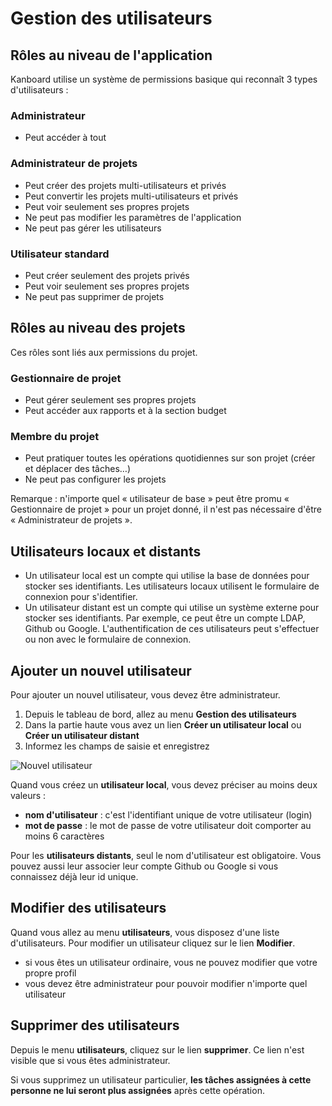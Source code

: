 Gestion des utilisateurs
===============

Rôles au niveau de l'application
------------------------------

Kanboard utilise un système de permissions basique qui reconnaît 3 types d'utilisateurs :

### Administrateur

- Peut accéder à tout

### Administrateur de projets

- Peut créer des projets multi-utilisateurs et privés
- Peut convertir les projets multi-utilisateurs et privés
- Peut voir seulement ses propres projets
- Ne peut pas modifier les paramètres de l'application
- Ne peut pas gérer les utilisateurs

### Utilisateur standard

- Peut créer seulement des projets privés
- Peut voir seulement ses propres projets
- Ne peut pas supprimer de projets

Rôles au niveau des projets
--------------------------

Ces rôles sont liés aux permissions du projet.

### Gestionnaire de projet

- Peut gérer seulement ses propres projets
- Peut accéder aux rapports et à la section budget

### Membre du projet

- Peut pratiquer toutes les opérations quotidiennes sur son projet (créer et déplacer des tâches…)
- Ne peut pas configurer les projets

Remarque : n'importe quel « utilisateur de base » peut être promu « Gestionnaire de projet » pour un projet donné, il n'est pas nécessaire d'être « Administrateur de projets ».

Utilisateurs locaux et distants
----------------------

- Un utilisateur local est un compte qui utilise la base de données pour stocker ses identifiants. Les utilisateurs locaux utilisent le formulaire de connexion pour s'identifier.
- Un utilisateur distant est un compte qui utilise un système externe pour stocker ses identifiants. Par exemple, ce peut être un compte LDAP, Github ou Google. L'authentification de ces utilisateurs peut s'effectuer ou non avec le formulaire de connexion.

Ajouter un nouvel utilisateur
--------------

Pour ajouter un nouvel utilisateur, vous devez être administrateur.

1. Depuis le tableau de bord, allez au menu **Gestion des utilisateurs**
2. Dans la partie haute vous avez un lien **Créer un utilisateur local** ou **Créer un utilisateur distant**
3. Informez les champs de saisie et enregistrez

![Nouvel utilisateur](http://kanboard.net/screenshots/documentation/new-user.png)

Quand vous créez un **utilisateur local**, vous devez préciser au moins deux valeurs :

- **nom d'utilisateur** : c'est l'identifiant unique de votre utilisateur (login)
- **mot de passe** : le mot de passe de votre utilisateur doit comporter au moins 6 caractères

Pour les **utilisateurs distants**, seul le nom d'utilisateur est obligatoire. Vous pouvez aussi leur associer leur compte Github ou Google si vous connaissez déjà leur id unique.

Modifier des utilisateurs
----------

Quand vous allez au menu **utilisateurs**, vous disposez d'une liste d'utilisateurs. Pour modifier un utilisateur cliquez sur le lien **Modifier**.

- si vous êtes un utilisateur ordinaire, vous ne pouvez modifier que votre propre profil
- vous devez être administrateur pour pouvoir modifier n'importe quel utilisateur

Supprimer des utilisateurs
------------

Depuis le menu **utilisateurs**, cliquez sur le lien **supprimer**. Ce lien n'est visible que si vous êtes administrateur.

Si vous supprimez un utilisateur particulier, **les tâches assignées à cette personne ne lui seront plus assignées** après cette opération.
